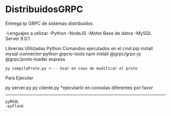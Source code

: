 # DistribuidosGRPC
Entrega tp GRPC de sistemas distribuidos

-Lenguajes a utilizar 
    -Python
    -NodeJS
-Motor Base de datos
    -MySQL Server 9.0.1
    
Librerias Utilizadas
Python
Comandos ejecutados en el cmd
    pip install mysql-connector-python grpcio-tools
    npm install @grpc/grpc-js @grpc/proto-loader express


    py compilaProto.py <--- Usar en caso de modificar el proto


Para Ejecutar

py server.py
py cliente.py 
*ejecutarlo en consolas diferentes por favor
*****
    pyMSQL
    -pyFlask
    -